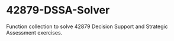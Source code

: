 # 42879-DSSA-Solver
Function collection to solve 42879 Decision Support and Strategic Assessment exercises.
